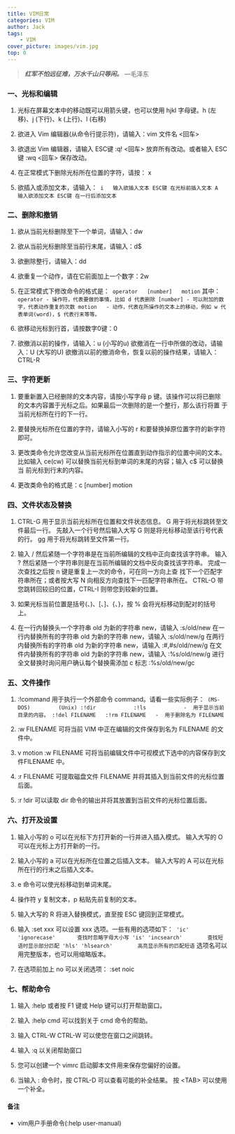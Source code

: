 ```yaml
---
title: VIM日常
categories: VIM
author: Jack
tags:
    - VIM
cover_picture: images/vim.jpg
top: 0
---
```


> _**红军不怕远征难，万水千山只等闲。**_ —毛泽东


### 一、光标和编辑

  1. 光标在屏幕文本中的移动既可以用箭头键，也可以使用 hjkl 字母键。h (左移)、j (下行)、k (上行)、l (右移)

  2. 欲进入 Vim 编辑器(从命令行提示符)，请输入：vim 文件名 <回车>

  3. 欲退出 Vim 编辑器，请输入  ESC键  :q!   <回车> 放弃所有改动。或者输入 ESC键  :wq  <回车> 保存改动。

  4. 在正常模式下删除光标所在位置的字符，请按： x

  5. 欲插入或添加文本，请输入：```
    i   输入欲插入文本 ESC键 在光标前插入文本
    A   输入欲添加文本 ESC键 在一行后添加文本```

### 二、删除和撤销

  1. 欲从当前光标删除至下一个单词，请输入：dw

  2. 欲从当前光标删除至当前行末尾，请输入：d$

  3. 欲删除整行，请输入：dd

  4. 欲重复一个动作，请在它前面加上一个数字：2w
  5. 在正常模式下修改命令的格式是：```
               operator   [number]   motion```
     其中：```
       operator - 操作符，代表要做的事情，比如 d 代表删除
       [number] - 可以附加的数字，代表动作重复的次数
       motion   - 动作，代表在所操作的文本上的移动，例如 w 代表单词(word)，$ 代表行末等等。```

  6. 欲移动光标到行首，请按数字0键：0

  7. 欲撤消以前的操作，请输入：u (小写的u)
     欲撤消在一行中所做的改动，请输入：U (大写的U)
     欲撤消以前的撤消命令，恢复以前的操作结果，请输入：CTRL-R

### 三、字符更新

  1. 要重新置入已经删除的文本内容，请按小写字母 p 键。该操作可以将已删除
     的文本内容置于光标之后。如果最后一次删除的是一个整行，那么该行将置
     于当前光标所在行的下一行。

  2. 要替换光标所在位置的字符，请输入小写的 r 和要替换掉原位置字符的新字符即可。

  3. 更改类命令允许您改变从当前光标所在位置直到动作指示的位置中间的文本。
     比如输入 ce(cw) 可以替换当前光标到单词的末尾的内容；输入 c$ 可以替换当
     前光标到行末的内容。

  4. 更改类命令的格式是：c   [number]   motion

### 四、文件状态及替换

  1. CTRL-G 用于显示当前光标所在位置和文件状态信息。
     G 用于将光标跳转至文件最后一行。
     先敲入一个行号然后输入大写 G 则是将光标移动至该行号代表的行。
     gg 用于将光标跳转至文件第一行。

  2. 输入 / 然后紧随一个字符串是在当前所编辑的文档中正向查找该字符串。
     输入 ? 然后紧随一个字符串则是在当前所编辑的文档中反向查找该字符串。
     完成一次查找之后按 n 键是重复上一次的命令，可在同一方向上查
     找下一个匹配字符串所在；或者按大写 N 向相反方向查找下一匹配字符串所在。
     CTRL-O 带您跳转回较旧的位置，CTRL-I 则带您到较新的位置。

  3. 如果光标当前位置是括号(、)、[、]、{、}，按 % 会将光标移动到配对的括号上。

  4. 在一行内替换头一个字符串 old 为新的字符串 new，请输入  :s/old/new
     在一行内替换所有的字符串 old 为新的字符串 new，请输入  :s/old/new/g
     在两行内替换所有的字符串 old 为新的字符串 new，请输入  :#,#s/old/new/g
     在文件内替换所有的字符串 old 为新的字符串 new，请输入  :%s/old/new/g
     进行全文替换时询问用户确认每个替换需添加 c 标志        :%s/old/new/gc

### 五、文件操作

  1. :!command 用于执行一个外部命令 command。请看一些实际例子：```
    (MS-DOS)         (Unix)
    :!dir            :!ls            -  用于显示当前目录的内容。
    :!del FILENAME   :!rm FILENAME   -  用于删除名为 FILENAME```

  2. :w FILENAME  可将当前 VIM 中正在编辑的文件保存到名为 FILENAME 的文件中。

  3. v motion :w FILENAME 可将当前编辑文件中可视模式下选中的内容保存到文件FILENAME 中。

  4. :r FILENAME 可提取磁盘文件 FILENAME 并将其插入到当前文件的光标位置后面。

  5. :r !dir 可以读取 dir 命令的输出并将其放置到当前文件的光标位置后面。

### 六、打开及设置

  1. 输入小写的 o 可以在光标下方打开新的一行并进入插入模式。
     输入大写的 O 可以在光标上方打开新的一行。

  2. 输入小写的 a 可以在光标所在位置之后插入文本。
     输入大写的 A 可以在光标所在行的行末之后插入文本。

  3. e 命令可以使光标移动到单词末尾。

  4. 操作符 y 复制文本，p 粘贴先前复制的文本。

  5. 输入大写的 R 将进入替换模式，直至按 ESC 键回到正常模式。

  6. 输入 :set xxx 可以设置 xxx 选项。一些有用的选项如下：```
        'ic' 'ignorecase'       查找时忽略字母大小写
        'is' 'incsearch'        查找短语时显示部分匹配
        'hls' 'hlsearch'        高亮显示所有的匹配短语```
     选项名可以用完整版本，也可以用缩略版本。

  7. 在选项前加上 no 可以关闭选项：  :set noic

### 七、帮助命令

  1. 输入 :help 或者按 F1 键或 Help 键可以打开帮助窗口。

  2. 输入 :help cmd 可以找到关于 cmd 命令的帮助。

  3. 输入 CTRL-W CTRL-W  可以使您在窗口之间跳转。

  4. 输入 :q 以关闭帮助窗口

  5. 您可以创建一个 vimrc 启动脚本文件用来保存您偏好的设置。

  6. 当输入 : 命令时，按 CTRL-D 可以查看可能的补全结果。
     按 \<TAB> 可以使用一个补全。

#### 备注

* vim用户手册命令(:help user-manual)